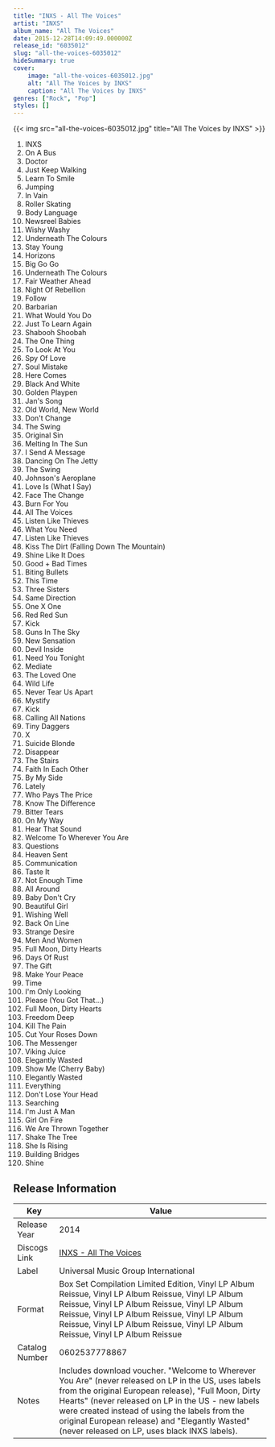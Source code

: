 ```yaml
---
title: "INXS - All The Voices"
artist: "INXS"
album_name: "All The Voices"
date: 2015-12-28T14:09:49.000000Z
release_id: "6035012"
slug: "all-the-voices-6035012"
hideSummary: true
cover:
    image: "all-the-voices-6035012.jpg"
    alt: "All The Voices by INXS"
    caption: "All The Voices by INXS"
genres: ["Rock", "Pop"]
styles: []
---
```


{{< img src="all-the-voices-6035012.jpg" title="All The Voices by INXS" >}}

<!-- section break -->

1. INXS
2. On A Bus
3. Doctor
4. Just Keep Walking
5. Learn To Smile
6. Jumping
7. In Vain
8. Roller Skating
9. Body Language
10. Newsreel Babies
11. Wishy Washy
12. Underneath The Colours
13. Stay Young
14. Horizons
15. Big Go Go
16. Underneath The Colours
17. Fair Weather Ahead
18. Night Of Rebellion
19. Follow
20. Barbarian
21. What Would You Do
22. Just To Learn Again
23. Shabooh Shoobah
24. The One Thing
25. To Look At You
26. Spy Of Love
27. Soul Mistake
28. Here Comes
29. Black And White
30. Golden Playpen
31. Jan's Song
32. Old World, New World
33. Don't Change
34. The Swing
35. Original Sin
36. Melting In The Sun
37. I Send A Message
38. Dancing On The Jetty
39. The Swing
40. Johnson's Aeroplane
41. Love Is (What I Say)
42. Face The Change
43. Burn For You
44. All The Voices
45. Listen Like Thieves
46. What You Need
47. Listen Like Thieves
48. Kiss The Dirt (Falling Down The Mountain)
49. Shine Like It Does
50. Good + Bad Times
51. Biting Bullets
52. This Time
53. Three Sisters
54. Same Direction
55. One X One
56. Red Red Sun
57. Kick
58. Guns In The Sky
59. New Sensation
60. Devil Inside
61. Need You Tonight
62. Mediate
63. The Loved One
64. Wild Life
65. Never Tear Us Apart
66. Mystify
67. Kick
68. Calling All Nations
69. Tiny Daggers
70. X
71. Suicide Blonde
72. Disappear
73. The Stairs
74. Faith In Each Other
75. By My Side
76. Lately
77. Who Pays The Price
78. Know The Difference
79. Bitter Tears
80. On My Way
81. Hear That Sound
82. Welcome To Wherever You Are
83. Questions
84. Heaven Sent
85. Communication
86. Taste It
87. Not Enough Time
88. All Around
89. Baby Don't Cry
90. Beautiful Girl
91. Wishing Well
92. Back On Line
93. Strange Desire
94. Men And Women
95. Full Moon, Dirty Hearts
96. Days Of Rust
97. The Gift
98. Make Your Peace
99. Time
100. I'm Only Looking
101. Please (You Got That...)
102. Full Moon, Dirty Hearts
103. Freedom Deep
104. Kill The Pain
105. Cut Your Roses Down
106. The Messenger
107. Viking Juice
108. Elegantly Wasted
109. Show Me (Cherry Baby)
110. Elegantly Wasted
111. Everything
112. Don't Lose Your Head
113. Searching
114. I'm Just A Man
115. Girl On Fire
116. We Are Thrown Together
117. Shake The Tree
118. She Is Rising
119. Building Bridges
120. Shine

<!-- section break -->





## Release Information
|  Key           | Value                                                |
| ---------------| ---------------------------------------------------- |
| Release Year   | 2014                                   |
| Discogs Link   | [INXS - All The Voices](https://www.discogs.com/release/6035012-INXS-All-The-Voices) |
| Label          | Universal Music Group International |
| Format         | Box Set Compilation Limited Edition, Vinyl LP Album Reissue, Vinyl LP Album Reissue, Vinyl LP Album Reissue, Vinyl LP Album Reissue, Vinyl LP Album Reissue, Vinyl LP Album Reissue, Vinyl LP Album Reissue, Vinyl LP Album Reissue, Vinyl LP Album Reissue, Vinyl LP Album Reissue |
| Catalog Number | 0602537778867 |
| Notes | Includes download voucher.  "Welcome to Wherever You Are" (never released on LP in the US, uses labels from the original European release), "Full Moon, Dirty Hearts" (never released on LP in the US - new labels were created instead of using the labels from the original European release) and "Elegantly Wasted" (never released on LP, uses black INXS labels). |